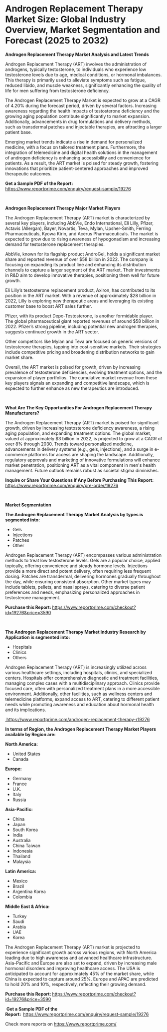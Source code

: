 <p><h1>Androgen Replacement Therapy Market Size: Global Industry Overview, Market Segmentation and Forecast (2025 to 2032)</h1></p><p><strong>Androgen Replacement Therapy Market Analysis and Latest Trends</strong></p>
<p><p>Androgen Replacement Therapy (ART) involves the administration of androgens, typically testosterone, to individuals who experience low testosterone levels due to age, medical conditions, or hormonal imbalances. This therapy is primarily used to alleviate symptoms such as fatigue, reduced libido, and muscle weakness, significantly enhancing the quality of life for men suffering from testosterone deficiency.</p><p>The Androgen Replacement Therapy Market is expected to grow at a CAGR of 4.20% during the forecast period, driven by several factors. Increasing awareness regarding the health impacts of testosterone deficiency and the growing aging population contribute significantly to market expansion. Additionally, advancements in drug formulations and delivery methods, such as transdermal patches and injectable therapies, are attracting a larger patient base.</p><p>Emerging market trends indicate a rise in demand for personalized medicine, with a focus on tailored treatment plans. Furthermore, the integration of telemedicine and digital health solutions in the management of androgen deficiency is enhancing accessibility and convenience for patients. As a result, the ART market is poised for steady growth, fostering innovations that prioritize patient-centered approaches and improved therapeutic outcomes.</p></p>
<p><strong>Get a Sample PDF of the Report:&nbsp;</strong> <a href="https://www.reportprime.com/enquiry/request-sample/19276?utm_campaign=2454&utm_medium=2&utm_source=Github&utm_content=ia&utm_term=19032025&utm_id=androgen-replacement-therapy">https://www.reportprime.com/enquiry/request-sample/19276</a></p>
<p>&nbsp;</p>
<p><strong>Androgen Replacement Therapy Major Market Players</strong></p>
<p><p>The Androgen Replacement Therapy (ART) market is characterized by several key players, including AbbVie, Endo International, Eli Lilly, Pfizer, Actavis (Allergan), Bayer, Novartis, Teva, Mylan, Upsher-Smith, Ferring Pharmaceuticals, Kyowa Kirin, and Acerus Pharmaceuticals. The market is expected to grow due to rising awareness of hypogonadism and increasing demand for testosterone replacement therapies.</p><p>AbbVie, known for its flagship product AndroGel, holds a significant market share and reported revenue of over $58 billion in 2022. The company is focusing on expanding its product line and enhancing its distribution channels to capture a larger segment of the ART market. Their investments in R&D aim to develop innovative therapies, positioning them well for future growth.</p><p>Eli Lilly’s testosterone replacement product, Axiron, has contributed to its position in the ART market. With a revenue of approximately $28 billion in 2022, Lilly is exploring new therapeutic areas and leveraging its existing customer base to boost ART sales further.</p><p>Pfizer, with its product Depo-Testosterone, is another formidable player. The global pharmaceutical giant reported revenues of around $58 billion in 2022. Pfizer’s strong pipeline, including potential new androgen therapies, suggests continued growth in the ART sector.</p><p>Other competitors like Mylan and Teva are focused on generic versions of testosterone therapies, tapping into cost-sensitive markets. Their strategies include competitive pricing and broadening distribution networks to gain market share.</p><p>Overall, the ART market is poised for growth, driven by increasing prevalence of testosterone deficiencies, evolving treatment options, and the expansion of player portfolios. The cumulative market revenue from these key players signals an expanding and competitive landscape, which is expected to further enhance as new therapeutics are introduced.</p></p>
<p>&nbsp;</p>
<p><strong>What Are The Key Opportunities For Androgen Replacement Therapy Manufacturers?</strong></p>
<p><p>The Androgen Replacement Therapy (ART) market is poised for significant growth, driven by increasing testosterone deficiency awareness, a rising aging population, and expanding treatment options. The global market, valued at approximately $3 billion in 2022, is projected to grow at a CAGR of over 8% through 2030. Trends toward personalized medicine, advancements in delivery systems (e.g., gels, injections), and a surge in e-commerce platforms for access are shaping the landscape. Additionally, regulatory approvals and marketing of innovative formulations will enhance market penetration, positioning ART as a vital component in men's health management. Future outlook remains robust as societal stigma diminishes.</p></p>
<p><strong>Inquire or Share Your Questions If Any Before Purchasing This Report:</strong> <a href="https://www.reportprime.com/enquiry/pre-order/19276?utm_campaign=2454&utm_medium=2&utm_source=Github&utm_content=ia&utm_term=19032025&utm_id=androgen-replacement-therapy">https://www.reportprime.com/enquiry/pre-order/19276</a></p>
<p>&nbsp;</p>
<p><strong>Market Segmentation</strong></p>
<p><strong>The Androgen Replacement Therapy Market Analysis by types is segmented into:</strong></p>
<p><ul><li>Gels</li><li>Injections</li><li>Patches</li><li>Other</li></ul></p>
<p><p>Androgen Replacement Therapy (ART) encompasses various administration methods to treat low testosterone levels. Gels are a popular choice, applied topically, offering convenience and steady hormone levels. Injections provide a more direct and potent delivery, often requiring less frequent dosing. Patches are transdermal, delivering hormones gradually throughout the day, while ensuring consistent absorption. Other market types may include tablets, pellets, and nasal sprays, catering to diverse patient preferences and needs, emphasizing personalized approaches in testosterone management.</p></p>
<p><strong>Purchase this Report:&nbsp;</strong><a href="https://www.reportprime.com/checkout?id=19276&price=3590&utm_campaign=2454&utm_medium=2&utm_source=Github&utm_content=ia&utm_term=19032025&utm_id=androgen-replacement-therapy">https://www.reportprime.com/checkout?id=19276&price=3590</a></p>
<p>&nbsp;</p>
<p><strong>The Androgen Replacement Therapy Market Industry Research by Application is segmented into:</strong></p>
<p><ul><li>Hospitals</li><li>Clinics</li><li>Others</li></ul></p>
<p><p>Androgen Replacement Therapy (ART) is increasingly utilized across various healthcare settings, including hospitals, clinics, and specialized centers. Hospitals offer comprehensive diagnostic and treatment facilities, managing complex cases with a multidisciplinary approach. Clinics provide focused care, often with personalized treatment plans in a more accessible environment. Additionally, other facilities, such as wellness centers and telemedicine platforms, expand access to ART, catering to different patient needs while promoting awareness and education about hormonal health and its implications.</p></p>
<p><a href="https://www.reportprime.com/androgen-replacement-therapy-r19276?utm_campaign=2454&utm_medium=2&utm_source=Github&utm_content=ia&utm_term=19032025&utm_id=androgen-replacement-therapy">&nbsp;https://www.reportprime.com/androgen-replacement-therapy-r19276</a></p>
<p><strong>In terms of Region, the Androgen Replacement Therapy Market Players available by Region are:</strong></p>
<p>
    <p> <strong> North America: </strong>
        <ul>
            <li>United States</li>
            <li>Canada</li>
        </ul>
        </p> 
    <p> <strong> Europe: </strong>
        <ul>
            <li>Germany</li>
            <li>France</li>
            <li>U.K.</li>
            <li>Italy</li>
            <li>Russia</li>
        </ul>
        </p> 
    <p> <strong> Asia-Pacific: </strong>
        <ul>
            <li>China</li>
            <li>Japan</li>
            <li>South Korea</li>
            <li>India</li>
            <li>Australia</li>
            <li>China Taiwan</li>
            <li>Indonesia</li>
            <li>Thailand</li>
            <li>Malaysia</li>
        </ul>
        </p> 
    <p> <strong> Latin America: </strong>
        <ul>
            <li>Mexico</li>
            <li>Brazil</li>
            <li>Argentina Korea</li>
            <li>Colombia</li>
        </ul>
        </p> 
    <p> <strong> Middle East & Africa: </strong>
        <ul>
            <li>Turkey</li>
            <li>Saudi</li>
            <li>Arabia</li>
            <li>UAE</li>
            <li>Korea</li>
        </ul>
    </p>
    </p>
<p><p>The Androgen Replacement Therapy (ART) market is projected to experience significant growth across various regions, with North America leading due to high awareness and advanced healthcare infrastructure. Asia-Pacific and Europe are also set to expand, driven by increasing male hormonal disorders and improving healthcare access. The USA is anticipated to account for approximately 45% of the market share, while China is expected to capture around 25%. Europe and APAC are predicted to hold 20% and 10%, respectively, reflecting their growing demand.</p></p>
<p><strong>Purchase this Report: </strong><a href="https://www.reportprime.com/checkout?id=19276&price=3590&utm_campaign=2454&utm_medium=2&utm_source=Github&utm_content=ia&utm_term=19032025&utm_id=androgen-replacement-therapy">https://www.reportprime.com/checkout?id=19276&price=3590</a></p>
<p>&nbsp;<strong>Get a Sample PDF of the Report:&nbsp;&nbsp;</strong><a href="https://www.reportprime.com/enquiry/request-sample/19276?utm_campaign=2454&utm_medium=2&utm_source=Github&utm_content=ia&utm_term=19032025&utm_id=androgen-replacement-therapy">https://www.reportprime.com/enquiry/request-sample/19276</a></p>
<p><strong></strong></p>
<p>Check more reports on <a href="https://www.reportprime.com/?utm_campaign=2454&utm_medium=2&utm_source=Github&utm_content=ia&utm_term=19032025&utm_id=androgen-replacement-therapy">https://www.reportprime.com/</a></p>